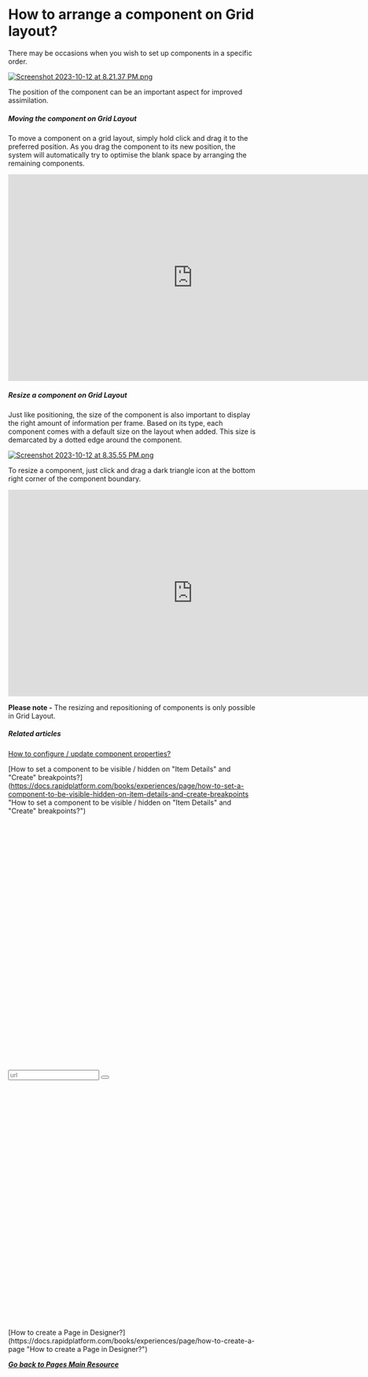 # How to arrange a component on Grid layout?

There may be occasions when you wish to set up components in a specific order.

[![Screenshot 2023-10-12 at 8.21.37 PM.png](https://docs.rapidplatform.com/uploads/images/gallery/2023-10/scaled-1680-/Dip7vtK0ZoZMKr21-screenshot-2023-10-12-at-8-21-37-pm.png)](https://docs.rapidplatform.com/uploads/images/gallery/2023-10/Dip7vtK0ZoZMKr21-screenshot-2023-10-12-at-8-21-37-pm.png)

The position of the component can be an important aspect for improved assimilation.

##### **Moving the component on Grid Layout**

To move a component on a grid layout, simply hold click and drag it to the preferred position. As you drag the component to its new position, the system will automatically try to optimise the blank space by arranging the remaining components.

<iframe allowfullscreen="allowfullscreen" frameborder="0" height="420" src="https://www.youtube.com/embed/J479BhbjLBM?si=lGzEKBDM4d5nsDRy" title="YouTube video player" width="750"></iframe>

##### **Resize a component on Grid Layout**

Just like positioning, the size of the component is also important to display the right amount of information per frame. Based on its type, each component comes with a default size on the layout when added. This size is demarcated by a dotted edge around the component.

[![Screenshot 2023-10-12 at 8.35.55 PM.png](https://docs.rapidplatform.com/uploads/images/gallery/2023-10/scaled-1680-/2BhIvvHxO1P9YUj1-screenshot-2023-10-12-at-8-35-55-pm.png)](https://docs.rapidplatform.com/uploads/images/gallery/2023-10/2BhIvvHxO1P9YUj1-screenshot-2023-10-12-at-8-35-55-pm.png)

To resize a component, just click and drag a dark triangle icon at the bottom right corner of the component boundary.

<iframe allowfullscreen="allowfullscreen" frameborder="0" height="420" src="https://www.youtube.com/embed/bMEWEtVBxAs?si=joH3FRqfaX8565Lj" title="YouTube video player" width="750"></iframe>

**Please note -** The resizing and repositioning of components is only possible in Grid Layout.

##### **Related articles**

[How to configure / update component properties?](https://docs.rapidplatform.com/books/experiences/page/how-to-configure-update-component-properties "How to configure / update component properties?")

[How to set a component to be visible / hidden on "Item Details" and "Create" breakpoints?](https://docs.rapidplatform.com/books/experiences/page/how-to-set-a-component-to-be-visible-hidden-on-item-details-and-create-breakpoints "How to set a component to be visible / hidden on "Item Details" and "Create" breakpoints?")

<div class="pointer-container" id="bkmrk-%C2%A0-2"><div class="pointer anim is-page-editable"><svg class="svg-icon" data-icon="link" role="presentation" viewbox="0 0 24 24" xmlns="http://www.w3.org/2000/svg"></svg><div class="input-group inline block"><input id="bkmrk--2" placeholder="url" readonly="readonly" type="text"></input> <button class="button outline icon" data-clipboard-target="#pointer-url" title="Copy Link" type="button"><svg class="svg-icon" data-icon="copy" role="presentation" viewbox="0 0 24 24" xmlns="http://www.w3.org/2000/svg"></svg></button></div><svg class="svg-icon" data-icon="edit" role="presentation" viewbox="0 0 24 24" xmlns="http://www.w3.org/2000/svg"></svg></div></div>[How to create a Page in Designer?](https://docs.rapidplatform.com/books/experiences/page/how-to-create-a-page "How to create a Page in Designer?")

[***Go back to Pages Main Resource***](https://docs.rapidplatform.com/books/experiences/page/all-about-pages-in-designer "All about Pages in Designer")